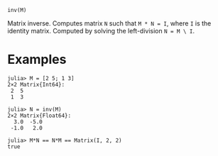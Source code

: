 ```
inv(M)
```

Matrix inverse. Computes matrix `N` such that `M * N = I`, where `I` is the identity matrix. Computed by solving the left-division `N = M \ I`.

# Examples

```jldoctest
julia> M = [2 5; 1 3]
2×2 Matrix{Int64}:
 2  5
 1  3

julia> N = inv(M)
2×2 Matrix{Float64}:
  3.0  -5.0
 -1.0   2.0

julia> M*N == N*M == Matrix(I, 2, 2)
true
```

